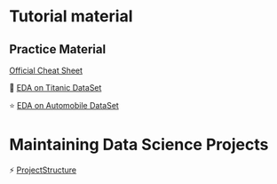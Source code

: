 # Tutorial material

## Practice Material

[Official Cheat Sheet](https://github.com/pandas-dev/pandas/blob/master/doc/cheatsheet/Pandas_Cheat_Sheet.pdf)

:star2: [EDA on Titanic DataSet](https://github.com/TarekDib03/titanic-EDA/blob/master/Titanic%20-%20Project.ipynb)

:star: [EDA on Automobile DataSet](https://github.com/rushabh-mehta/EDA-on-Automobile-Dataset/blob/master/AutomobileEDA.ipynb)

# Maintaining Data Science Projects

:zap: [ProjectStructure](https://drivendata.github.io/cookiecutter-data-science/)
